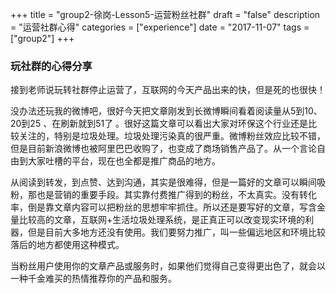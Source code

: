 +++
title = "group2-徐岗-Lesson5-运营粉丝社群"
draft = "false"
description = "运营社群心得"
categories = ["experience"]
date = "2017-11-07"
tags =["group2"]
+++

### 玩社群的心得分享

接到老师说玩转社群停止运营了，互联网的今天产品出来的快，但是死的也很快！

没办法还玩我的微博吧，很好今天把文章刚发到长微博瞬间看着阅读量从5到10、20到25 、在刷新就到51了 。很好这篇文章可以看出大家对环保这个行业还是比较关注的，特别是垃圾处理。垃圾处理污染真的很严重。微博粉丝效应比较不错，但是目前新浪微博也被阿里巴巴收购了，也变成了商场销售产品了。从一个言论自由到大家吐槽的平台，现在也全都是推广商品的地方。

从阅读到转发，到点赞、达到沟通，其实是很难得，但是一篇好的文章可以瞬间吸粉，那也是营销的重要手段。其实靠付费推广得到的粉丝，不太真实。没有转化率，倒是靠文章内容可以把粉丝的思想牢牢抓住。所以还是要写好的文章，写含金量比较高的文章，互联网+生活垃圾处理系统，是正真正可以改变现实环境的利器，但是目前大多地方还没有使用。我们要努力推广，叫一些偏远地区和环境比较落后的地方都使用这种模式。

当粉丝用户使用你的文章产品或服务时，如果他们觉得自己变得更出色了，就会以一种千金难买的热情推荐你的产品和服务。
